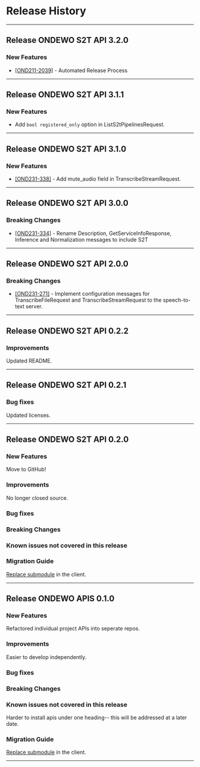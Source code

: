 # Release History
*****************
## Release ONDEWO S2T API 3.2.0

### New Features
* [[OND211-2039]](https://ondewo.atlassian.net/browse/OND211-2039) - Automated Release Process 


*****************
## Release ONDEWO S2T API 3.1.1

### New Features
* Add `bool registered_only` option in ListS2tPipelinesRequest. 

*****************
## Release ONDEWO S2T API 3.1.0

### New Features
 * [[OND231-338]](https://ondewo.atlassian.net/browse/OND231-338) - Add mute_audio field in TranscribeStreamRequest. 

*****************
## Release ONDEWO S2T API 3.0.0

### Breaking Changes
 * [[OND231-334]](https://ondewo.atlassian.net/browse/OND231-338) - Rename Description, GetServiceInfoResponse, Inference and Normalization messages to include S2T 

*****************

## Release ONDEWO S2T API 2.0.0

### Breaking Changes

 * [[OND231-271]](https://ondewo.atlassian.net/browse/OND231-271) - Implement configuration messages for TranscribeFileRequest and TranscribeStreamRequest to the speech-to-text server.

*****************

## Release ONDEWO S2T API 0.2.2

### Improvements
Updated README.

*****************
## Release ONDEWO S2T API 0.2.1

### Bug fixes
Updated licenses.

*****************
## Release ONDEWO S2T API 0.2.0

### New Features

Move to GitHub!

### Improvements

No longer closed source.

### Bug fixes

### Breaking Changes

### Known issues not covered in this release

### Migration Guide

[Replace submodule](https://stackoverflow.com/a/1260982/7756727) in the client.

*****************

## Release ONDEWO APIS 0.1.0

### New Features

Refactored individual project APIs into seperate repos.

### Improvements

Easier to develop independently.

### Bug fixes

### Breaking Changes

### Known issues not covered in this release

Harder to install apis under one heading-- this will be addressed at a later date.

### Migration Guide

[Replace submodule](https://stackoverflow.com/a/1260982/7756727) in the client.

*****************
